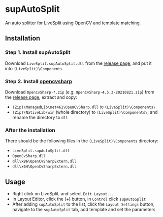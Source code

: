# supAutoSplit
An auto splitter for LiveSplit using OpenCV and template matching.

## Installation
### Step 1. Install supAutoSplit
Download `LiveSplit.supAutoSplit.dll` from the [release page](https://github.com/sup39/supAutoSplit/releases), and put it into `(LiveSplit)\Components`
### Step 2. Install [opencvsharp](https://github.com/shimat/opencvsharp)
Download `OpenCvSharp-*.zip` (e.g. `OpenCvSharp-4.5.3-20210821.zip`) from the [release page](https://github.com/shimat/opencvsharp/releases), extract and copy:
- `(Zip)\ManagedLib\net461\OpenCvSharp.dll` to `(LiveSplit)\Components\`
- `(Zip)\NativeLib\win` (whole directory) to `(LiveSplit)\Components\`, and rename the directory to `dll`
### After the installation
There should be the following files in the `(LiveSplit)\Components` directory:
- `LiveSplit.supAutoSplit.dll`
- `OpenCvSharp.dll`
- `dll\x86\OpenCvSharpExtern.dll`
- `dll\x64\OpenCvSharpExtern.dll`

## Usage
- Right click on LiveSplit, and select `Edit Layout...`
- In Layout Editor, click the (+) button, in `Control` click `supAutoSplit`
- After adding `supAutoSplit` to the list, click the `Layout Settings` button, navigate to the `supAutoSplit` tab, add template and set the parameters
